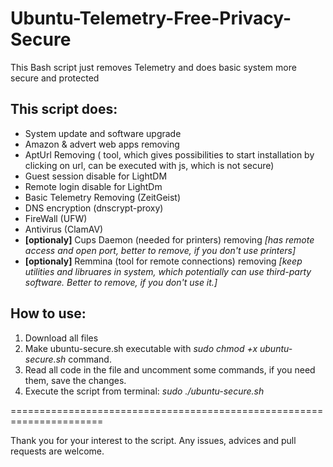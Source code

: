 # Ubuntu-Telemetry-Free-Privacy-Secure
This Bash script just removes Telemetry and does basic system more secure and protected

## This script does:
* System update and software upgrade
* Amazon & advert web apps removing
* AptUrl Removing ( tool, which gives possibilities to start installation by clicking on url, can be executed with js, which is not secure)
* Guest session disable for LightDM
* Remote login disable for LightDm
* Basic Telemetry Removing (ZeitGeist)
* DNS encryption (dnscrypt-proxy)
* FireWall (UFW)
* Antivirus (ClamAV)
* **[optionaly]** Cups Daemon (needed for printers) removing *[has remote access and open port, better to remove, if you don't use printers]*
* **[optionaly]** Remmina (tool for remote connections) removing *[keep utilities and libruares in system, which potentially can use third-party software. Better to remove, if you don't use it.]*

## How to use:
1. Download all files
2. Make ubuntu-secure.sh executable with *sudo chmod +x ubuntu-secure.sh* command.
3. Read all code in the file and uncomment some commands, if you need them, save the changes.
4. Execute the script from terminal: *sudo ./ubuntu-secure.sh*

======================================================================

Thank you for your interest to the script. Any issues, advices and pull requests are welcome.
